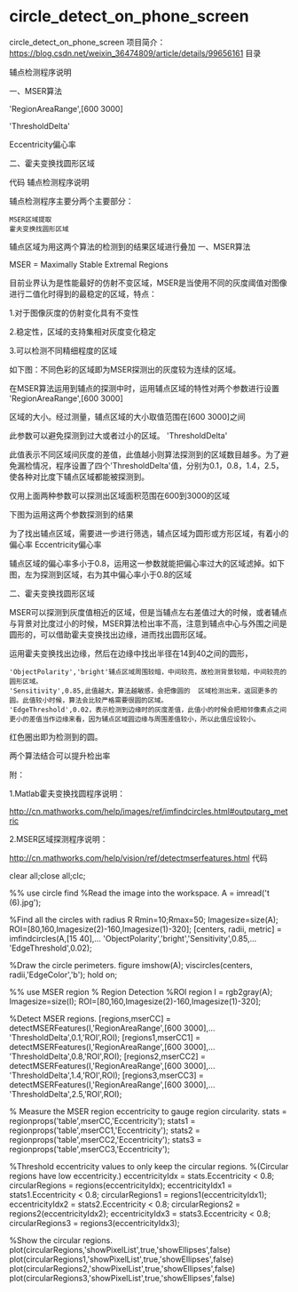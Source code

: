 # circle_detect_on_phone_screen
circle_detect_on_phone_screen
项目简介：
https://blog.csdn.net/weixin_36474809/article/details/99656161
目录

辅点检测程序说明

一、MSER算法

'RegionAreaRange',[600 3000]

'ThresholdDelta'

Eccentricity偏心率

二、霍夫变换找圆形区域

代码
辅点检测程序说明

辅点检测程序主要分两个主要部分：

    MSER区域提取
    霍夫变换找圆形区域

辅点区域为用这两个算法的检测到的结果区域进行叠加
一、MSER算法

MSER = Maximally Stable Extremal Regions

目前业界认为是性能最好的仿射不变区域，MSER是当使用不同的灰度阈值对图像进行二值化时得到的最稳定的区域，特点：

1.对于图像灰度的仿射变化具有不变性

2.稳定性，区域的支持集相对灰度变化稳定

3.可以检测不同精细程度的区域

如下图：不同色彩的区域即为MSER探测出的灰度较为连续的区域。

在MSER算法运用到辅点的探测中时，运用辅点区域的特性对两个参数进行设置
'RegionAreaRange',[600 3000]

区域的大小。经过测量，辅点区域的大小取值范围在[600 3000]之间

此参数可以避免探测到过大或者过小的区域。
'ThresholdDelta'

此值表示不同区域间灰度的差值，此值越小则算法探测到的区域数目越多。为了避免漏检情况，程序设置了四个'ThresholdDelta'值，分别为0.1，0.8，1.4，2.5，使各种对比度下辅点区域都能被探测到。


仅用上面两种参数可以探测出区域面积范围在600到3000的区域

下图为运用这两个参数探测到的结果



为了找出辅点区域，需要进一步进行筛选，辅点区域为圆形或方形区域，有着小的偏心率
Eccentricity偏心率

辅点区域的偏心率多小于0.8，运用这一参数就能把偏心率过大的区域滤掉。如下图，左为探测到区域，右为其中偏心率小于0.8的区域


二、霍夫变换找圆形区域

MSER可以探测到灰度值相近的区域，但是当辅点左右差值过大的时候，或者辅点与背景对比度过小的时候，MSER算法检出率不高，注意到辅点中心与外围之间是圆形的，可以借助霍夫变换找出边缘，进而找出圆形区域。

运用霍夫变换找出边缘，然后在边缘中找出半径在14到40之间的圆形，

    'ObjectPolarity','bright'辅点区域周围较暗，中间较亮，故检测背景较暗，中间较亮的圆形区域。
    'Sensitivity',0.85,此值越大，算法越敏感，会把像圆的  区域检测出来，返回更多的圆。此值较小时候，算法会比较严格需要很圆的区域。
    'EdgeThreshold',0.02，表示检测到边缘时的灰度差值，此值小的时候会把相邻像素点之间更小的差值当作边缘来看，因为辅点区域圆边缘与周围差值较小，所以此值应设较小。

红色圈出即为检测到的圆。


两个算法结合可以提升检出率


附：

1.Matlab霍夫变换找圆程序说明：

http://cn.mathworks.com/help/images/ref/imfindcircles.html#outputarg_metric

2.MSER区域探测程序说明：

http://cn.mathworks.com/help/vision/ref/detectmserfeatures.html
代码

clear all;close all;clc;

%% use circle find
%Read the image into the workspace.
A = imread('t (6).jpg');

%Find all the circles with radius R
Rmin=10;Rmax=50;
Imagesize=size(A);
ROI=[80,160,Imagesize(2)-160,Imagesize(1)-320];
[centers, radii, metric] = imfindcircles(A,[15 40],...
    'ObjectPolarity','bright','Sensitivity',0.85,...
    'EdgeThreshold',0.02);

%Draw the circle perimeters.
figure
imshow(A);
viscircles(centers, radii,'EdgeColor','b');
hold on;

%% use MSER region
% Region Detection
%ROI region
I = rgb2gray(A);
Imagesize=size(I);
ROI=[80,160,Imagesize(2)-160,Imagesize(1)-320];

%Detect MSER regions.
[regions,mserCC] = detectMSERFeatures(I,'RegionAreaRange',[600 3000],...
    'ThresholdDelta',0.1,'ROI',ROI);
[regions1,mserCC1] = detectMSERFeatures(I,'RegionAreaRange',[600 3000],...
    'ThresholdDelta',0.8,'ROI',ROI);
[regions2,mserCC2] = detectMSERFeatures(I,'RegionAreaRange',[600 3000],...
    'ThresholdDelta',1.4,'ROI',ROI);
[regions3,mserCC3] = detectMSERFeatures(I,'RegionAreaRange',[600 3000],...
    'ThresholdDelta',2.5,'ROI',ROI);

% Measure the MSER region eccentricity to gauge region circularity. 
stats = regionprops('table',mserCC,'Eccentricity');
stats1 = regionprops('table',mserCC1,'Eccentricity');
stats2 = regionprops('table',mserCC2,'Eccentricity');
stats3 = regionprops('table',mserCC3,'Eccentricity');

%Threshold eccentricity values to only keep the circular regions. 
%(Circular regions have low eccentricity.)
eccentricityIdx = stats.Eccentricity < 0.8;
circularRegions = regions(eccentricityIdx);
eccentricityIdx1 = stats1.Eccentricity < 0.8;
circularRegions1 = regions1(eccentricityIdx1);
eccentricityIdx2 = stats2.Eccentricity < 0.8;
circularRegions2 = regions2(eccentricityIdx2);
eccentricityIdx3 = stats3.Eccentricity < 0.8;
circularRegions3 = regions3(eccentricityIdx3);

%Show the circular regions.
plot(circularRegions,'showPixelList',true,'showEllipses',false)
plot(circularRegions1,'showPixelList',true,'showEllipses',false)
plot(circularRegions2,'showPixelList',true,'showEllipses',false)
plot(circularRegions3,'showPixelList',true,'showEllipses',false)
